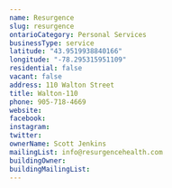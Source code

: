 ```yaml
---
name: Resurgence 
slug: resurgence
ontarioCategory: Personal Services
businessType: service
latitude: "43.9519938840166"
longitude: "-78.295315951109"
residential: false
vacant: false
address: 110 Walton Street
title: Walton-110
phone: 905-718-4669
website: 
facebook: 
instagram: 
twitter: 
ownerName: Scott Jenkins
mailingList: info@resurgencehealth.com
buildingOwner: 
buildingMailingList: 
---
```


